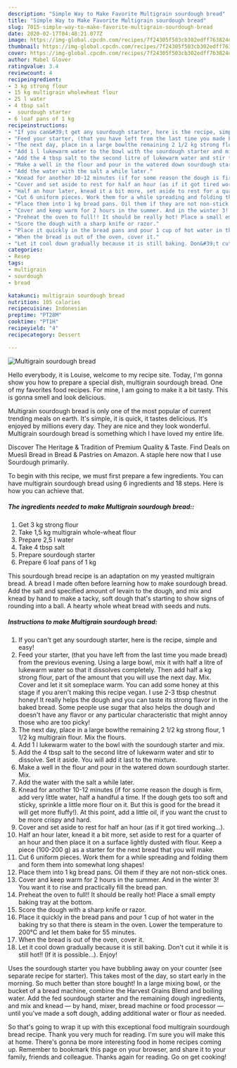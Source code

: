 ```yaml
---
description: "Simple Way to Make Favorite Multigrain sourdough bread"
title: "Simple Way to Make Favorite Multigrain sourdough bread"
slug: 7015-simple-way-to-make-favorite-multigrain-sourdough-bread
date: 2020-02-17T04:48:21.077Z
image: https://img-global.cpcdn.com/recipes/7f24305f503cb302edff763824de8798/751x532cq70/multigrain-sourdough-bread-recipe-main-photo.jpg
thumbnail: https://img-global.cpcdn.com/recipes/7f24305f503cb302edff763824de8798/751x532cq70/multigrain-sourdough-bread-recipe-main-photo.jpg
cover: https://img-global.cpcdn.com/recipes/7f24305f503cb302edff763824de8798/751x532cq70/multigrain-sourdough-bread-recipe-main-photo.jpg
author: Mabel Glover
ratingvalue: 3.4
reviewcount: 4
recipeingredient:
- 3 kg strong flour
- 15 kg multigrain wholewheat flour
- 25 l water
- 4 tbsp salt
-  sourdough starter
- 6 loaf pans of 1 kg
recipeinstructions:
- "If you can&#39;t get any sourdough starter, here is the recipe, simple and easy!"
- "Feed your starter, (that you have left from the last time you made bread) from the previous evening. Using a large bowl, mix it with half a litre of lukewarm water so that it dissolves completely. Then add half a kg strong flour, part of the amount that you will use the next day. Mix. Cover and let it sit someplace warm. You can add some honey at this stage if you aren&#39;t making this recipe vegan. I use 2-3 tbsp chestnut honey! It really helps the dough and you can taste its strong flavor in the baked bread. Some people use sugar that also helps the dough and doesn&#39;t have any flavor or any particular characteristic that might annoy those who are too picky!"
- "The next day, place in a large bowlthe remaining 2 1/2 kg strong flour, 1 1/2 kg multigrain flour. Mix the flours."
- "Add 1 l lukewarm water to the bowl with the sourdough starter and mix."
- "Add the 4 tbsp salt to the second litre of lukewarm water and stir to dissolve. Set it aside. You will add it last to the mixture."
- "Make a well in the flour and pour in the watered down sourdough starter. Mix."
- "Add the water with the salt a while later."
- "Knead for another 10-12 minutes (if for some reason the dough is firm, add very little water, half a handful a time. If the dough gets too soft and sticky, sprinkle a little more flour on it. But this is good for the bread it will get more fluffy!). At this point, add a little oil, if you want the crust to be more crispy and hard."
- "Cover and set aside to rest for half an hour (as if it got tired working...)."
- "Half an hour later, knead it a bit more, set aside to rest for a quarter of an hour and then place it on a surface lightly dusted with flour. Keep a piece (100-200 g) as a starter for the next bread that you will make."
- "Cut 6 uniform pieces. Work them for a while spreading and folding them and form them into somewhat long shapes!"
- "Place them into 1 kg bread pans. Oil them if they are not non-stick ones."
- "Cover and keep warm for 2 hours in the summer. And in the winter 3! You want it to rise and practically fill the bread pan."
- "Preheat the oven to full!! It should be really hot! Place a small empty baking tray at the bottom."
- "Score the dough with a sharp knife or razor."
- "Place it quickly in the bread pans and pour 1 cup of hot water in the baking try so that there is steam in the oven. Lower the temperature to 200°C and let them bake for 55 minutes."
- "When the bread is out of the oven, cover it."
- "Let it cool down gradually because it is still baking. Don&#39;t cut it while it is still hot!! (If it is possible...). Enjoy!"
categories:
- Resep
tags:
- multigrain
- sourdough
- bread

katakunci: multigrain sourdough bread
nutrition: 105 calories
recipecuisine: Indonesian
preptime: "PT28M"
cooktime: "PT1H"
recipeyield: "4"
recipecategory: Dessert

---
```



![Multigrain sourdough bread](https://img-global.cpcdn.com/recipes/7f24305f503cb302edff763824de8798/751x532cq70/multigrain-sourdough-bread-recipe-main-photo.jpg)

Hello everybody, it is Louise, welcome to my recipe site. Today, I'm gonna show you how to prepare a special dish, multigrain sourdough bread. One of my favorites food recipes. For mine, I am going to make it a bit tasty. This is gonna smell and look delicious.

Multigrain sourdough bread is only one of the most popular of current trending meals on earth. It's simple, it is quick, it tastes delicious. It's enjoyed by millions every day. They are nice and they look wonderful. Multigrain sourdough bread is something which I have loved my entire life.

Discover The Heritage &amp; Tradition of Premium Quality &amp; Taste. Find Deals on Muesli Bread in Bread &amp; Pastries on Amazon. A staple here now that I use Sourdough primarily.


To begin with this recipe, we must first prepare a few ingredients. You can have multigrain sourdough bread using 6 ingredients and 18 steps. Here is how you can achieve that.

##### The ingredients needed to make Multigrain sourdough bread::

1. Get 3 kg strong flour
1. Take 1,5 kg multigrain whole-wheat flour
1. Prepare 2,5 l water
1. Take 4 tbsp salt
1. Prepare  sourdough starter
1. Prepare 6 loaf pans of 1 kg


This sourdough bread recipe is an adaptation on my yeasted multigrain bread. A bread I made often before learning how to make sourdough bread. Add the salt and specified amount of levain to the dough, and mix and knead by hand to make a tacky, soft dough that&#39;s starting to show signs of rounding into a ball. A hearty whole wheat bread with seeds and nuts. 

##### Instructions to make Multigrain sourdough bread:

1. If you can&#39;t get any sourdough starter, here is the recipe, simple and easy!
1. Feed your starter, (that you have left from the last time you made bread) from the previous evening. Using a large bowl, mix it with half a litre of lukewarm water so that it dissolves completely. Then add half a kg strong flour, part of the amount that you will use the next day. Mix. Cover and let it sit someplace warm. You can add some honey at this stage if you aren&#39;t making this recipe vegan. I use 2-3 tbsp chestnut honey! It really helps the dough and you can taste its strong flavor in the baked bread. Some people use sugar that also helps the dough and doesn&#39;t have any flavor or any particular characteristic that might annoy those who are too picky!
1. The next day, place in a large bowlthe remaining 2 1/2 kg strong flour, 1 1/2 kg multigrain flour. Mix the flours.
1. Add 1 l lukewarm water to the bowl with the sourdough starter and mix.
1. Add the 4 tbsp salt to the second litre of lukewarm water and stir to dissolve. Set it aside. You will add it last to the mixture.
1. Make a well in the flour and pour in the watered down sourdough starter. Mix.
1. Add the water with the salt a while later.
1. Knead for another 10-12 minutes (if for some reason the dough is firm, add very little water, half a handful a time. If the dough gets too soft and sticky, sprinkle a little more flour on it. But this is good for the bread it will get more fluffy!). At this point, add a little oil, if you want the crust to be more crispy and hard.
1. Cover and set aside to rest for half an hour (as if it got tired working...).
1. Half an hour later, knead it a bit more, set aside to rest for a quarter of an hour and then place it on a surface lightly dusted with flour. Keep a piece (100-200 g) as a starter for the next bread that you will make.
1. Cut 6 uniform pieces. Work them for a while spreading and folding them and form them into somewhat long shapes!
1. Place them into 1 kg bread pans. Oil them if they are not non-stick ones.
1. Cover and keep warm for 2 hours in the summer. And in the winter 3! You want it to rise and practically fill the bread pan.
1. Preheat the oven to full!! It should be really hot! Place a small empty baking tray at the bottom.
1. Score the dough with a sharp knife or razor.
1. Place it quickly in the bread pans and pour 1 cup of hot water in the baking try so that there is steam in the oven. Lower the temperature to 200°C and let them bake for 55 minutes.
1. When the bread is out of the oven, cover it.
1. Let it cool down gradually because it is still baking. Don&#39;t cut it while it is still hot!! (If it is possible...). Enjoy!


Uses the sourdough starter you have bubbling away on your counter (see separate recipe for starter). This takes most of the day, so start early in the morning. So much better than store bought! In a large mixing bowl, or the bucket of a bread machine, combine the Harvest Grains Blend and boiling water. Add the fed sourdough starter and the remaining dough ingredients, and mix and knead — by hand, mixer, bread machine or food processor — until you&#39;ve made a soft dough, adding additional water or flour as needed. 

So that's going to wrap it up with this exceptional food multigrain sourdough bread recipe. Thank you very much for reading. I'm sure you will make this at home. There's gonna be more interesting food in home recipes coming up. Remember to bookmark this page on your browser, and share it to your family, friends and colleague. Thanks again for reading. Go on get cooking!
